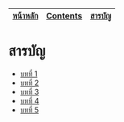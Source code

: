 | [หน้าหลัก](../README.md) | [Contents](contentEN.md) | [สารบัญ](contentTH.md) |
| ---------- | ---------- | -------- |    

# สารบัญ  
- [บทที่ 1](ch1TH/ch1TH.md)
- [บทที่ 2](ch1TH/ch2TH.md)
- [บทที่ 3](ch1TH/ch3TH.md)
- [บทที่ 4](ch1TH/ch4TH.md)
- [บทที่ 5](ch1TH/ch5TH.md)
